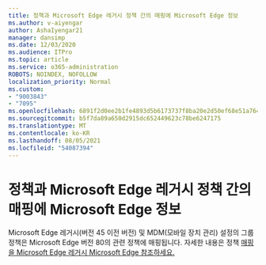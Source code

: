 ```yaml
---
title: 정책과 Microsoft Edge 레거시 정책 간의 매핑에 Microsoft Edge 정보
ms.author: v-aiyengar
author: AshaIyengar21
manager: dansimp
ms.date: 12/03/2020
ms.audience: ITPro
ms.topic: article
ms.service: o365-administration
ROBOTS: NOINDEX, NOFOLLOW
localization_priority: Normal
ms.custom:
- "9003843"
- "7095"
ms.openlocfilehash: 6891f2d0ee2b1fe4893d5b6173737f8ba20e2d50ef68e51a764e5f9f1fc7f790
ms.sourcegitcommit: b5f7da89a650d2915dc652449623c78be6247175
ms.translationtype: MT
ms.contentlocale: ko-KR
ms.lasthandoff: 08/05/2021
ms.locfileid: "54087394"
---
```

# <a name="learn-about-mapping-between-microsoft-edge-legacy-policies-and-microsoft-edge-policies"></a>정책과 Microsoft Edge 레거시 정책 간의 매핑에 Microsoft Edge 정보

Microsoft Edge 레거시(버전 45 이전 버전) 및 MDM(모바일 장치 관리) 설정의 그룹 정책은 Microsoft Edge 버전 80의 관련 정책에 매핑됩니다. 자세한 내용은 정책 [매핑을 Microsoft Edge 레거시 Microsoft Edge 참조하세요.](https://go.microsoft.com/fwlink/?linkid=2141665)